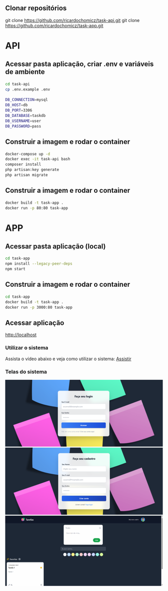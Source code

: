 
## Clonar repositórios
git clone https://github.com/ricardochomicz/task-api.git
git clone https://github.com/ricardochomicz/task-app.git

# API
## Acessar pasta aplicação, criar .env e variáveis de ambiente
```bash
cd task-api
cp .env.example .env

DB_CONNECTION=mysql
DB_HOST=db
DB_PORT=3306
DB_DATABASE=taskdb
DB_USERNAME=user
DB_PASSWORD=pass
```

## Construir a imagem e rodar o container
```bash
docker-compose up -d
docker exec -it task-api bash
composer install
php artisan:key generate
php artisan migrate
```


## Construir a imagem e rodar o container
```bash
docker build -t task-app .
docker run -p 80:80 task-app
```	

# APP
## Acessar pasta aplicação (local)
```bash
cd task-app
npm install --legacy-peer-deps
npm start
``` 

## Construir a imagem e rodar o container
```bash
cd task-app
docker build -t task-app .
docker run -p 3000:80 task-app
```

## Acessar aplicação
[http://localhost](http://localhost)


### Utilizar o sistema
Assista o vídeo abaixo e veja como utilizar o sistema:
[Assistir](https://youtu.be/4P6oRjyOpao)

### Telas do sistema
![alt text](image.png)
![alt text](image-1.png)
![alt text](Tela.gif)


